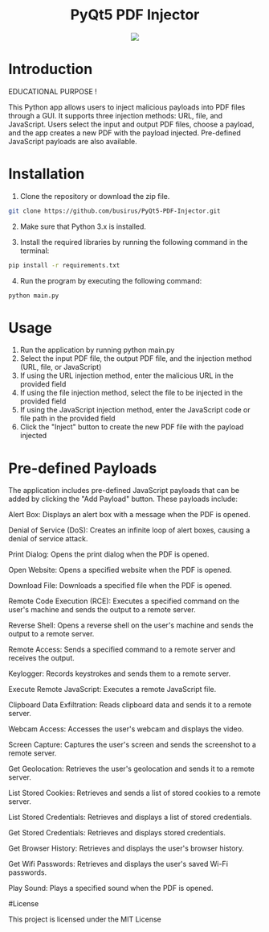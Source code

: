 <div id="header" align="center">
<h1> PyQt5 PDF Injector </h1>
</div>



<div id="header" align="center">
  <img src="https://image.noelshack.com/fichiers/2023/12/3/1679476504-gui.png">
</div>

# Introduction

EDUCATIONAL PURPOSE ! 

This Python app allows users to inject malicious payloads into PDF files through a GUI. It supports three injection methods: URL, file, and JavaScript. Users select the input and output PDF files, choose a payload, and the app creates a new PDF with the payload injected. Pre-defined JavaScript payloads are also available. 

# Installation

1. Clone the repository or download the zip file.

```bash
git clone https://github.com/busirus/PyQt5-PDF-Injector.git
```

2. Make sure that Python 3.x is installed.

3. Install the required libraries by running the following command in the terminal:

```bash
pip install -r requirements.txt
```

4. Run the program by executing the following command:

```bash
python main.py 
```

# Usage

1. Run the application by running python main.py
2. Select the input PDF file, the output PDF file, and the injection method (URL, file, or JavaScript)
3. If using the URL injection method, enter the malicious URL in the provided field
4. If using the file injection method, select the file to be injected in the provided field
5. If using the JavaScript injection method, enter the JavaScript code or file path in the provided field
6. Click the "Inject" button to create the new PDF file with the payload injected

# Pre-defined Payloads

The application includes pre-defined JavaScript payloads that can be added by clicking the "Add Payload" button. These payloads include:

Alert Box: Displays an alert box with a message when the PDF is opened.

Denial of Service (DoS): Creates an infinite loop of alert boxes, causing a denial of service attack.

Print Dialog: Opens the print dialog when the PDF is opened.

Open Website: Opens a specified website when the PDF is opened.

Download File: Downloads a specified file when the PDF is opened.

Remote Code Execution (RCE): Executes a specified command on the user's machine and sends the output to a remote server.

Reverse Shell: Opens a reverse shell on the user's machine and sends the output to a remote server.

Remote Access: Sends a specified command to a remote server and receives the output.

Keylogger: Records keystrokes and sends them to a remote server.

Execute Remote JavaScript: Executes a remote JavaScript file.

Clipboard Data Exfiltration: Reads clipboard data and sends it to a remote server.

Webcam Access: Accesses the user's webcam and displays the video.

Screen Capture: Captures the user's screen and sends the screenshot to a remote server.

Get Geolocation: Retrieves the user's geolocation and sends it to a remote server.

List Stored Cookies: Retrieves and sends a list of stored cookies to a remote server.

List Stored Credentials: Retrieves and displays a list of stored credentials.

Get Stored Credentials: Retrieves and displays stored credentials.

Get Browser History: Retrieves and displays the user's browser history.

Get Wifi Passwords: Retrieves and displays the user's saved Wi-Fi passwords.

Play Sound: Plays a specified sound when the PDF is opened.




#License

This project is licensed under the MIT License 
